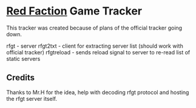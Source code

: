 [Red Faction](http://en.wikipedia.org/wiki/Red_Faction) Game Tracker
========================

This tracker was created because of plans of the official tracker going down.

rfgt - server
rfgt2txt - client for extracting server list (should work with official tracker)
rfgtreload - sends reload signal to server to re-read list of static servers


Credits
-------

Thanks to Mr.H for the idea, help with decoding rfgt protocol and hosting the rfgt server itself.